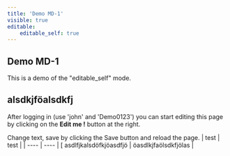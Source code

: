 ```yaml
---
title: 'Demo MD-1'
visible: true
editable:
    editable_self: true
---
```


## Demo MD-1

This is a demo of the "editable_self" mode.

## alsdkjföalsdkfj 

After logging in (use 'john' and 'Demo0123') you can start editing this page by clicking on the <b>Edit me !</b> button at the right.

Change text, save by clicking the Save button and reload the page.
| test | test |
| ---- | ---- |
[ asdlfjkalsdöfkjöasdfjö | öasdlkjfaölsdkfjölas |

